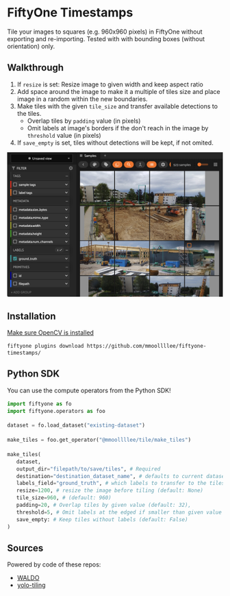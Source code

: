 # FiftyOne Timestamps

Tile your images to squares (e.g. 960x960 pixels) in FiftyOne without exporting and re-importing.
Tested with with bounding boxes (without orientation) only.

## Walkthrough
1. If `resize` is set: Resize image to given width and keep aspect ratio
2. Add space around the image to make it a multiple of tiles size and place image in a random within the new boundaries.
3. Make tiles with the given `tile_size` and transfer available detections to the tiles.
   - Overlap tiles by `padding` value (in pixels)
   - Omit labels at image's borders if the don't reach in the image by `threshold` value (in pixels)
4. If `save_empty` is set, tiles without detections will be kept, if not omited.

<img src="screenshot.png">

## Installation
[Make sure OpenCV is installed](https://docs.opencv.org/4.x/da/df6/tutorial_py_table_of_contents_setup.html)
```shell
fiftyone plugins download https://github.com/mmoollllee/fiftyone-timestamps/
```

## Python SDK

You can use the compute operators from the Python SDK!

```python
import fiftyone as fo
import fiftyone.operators as foo

dataset = fo.load_dataset("existing-dataset")

make_tiles = foo.get_operator("@mmoollllee/tile/make_tiles")

make_tiles(
   dataset,
   output_dir="filepath/to/save/tiles", # Required
   destination="destination_dataset_name", # defaults to current dataset name with '_tiled' suffix
   labels_field="ground_truth", # which labels to transfer to the tiles (Default: ground_truth)
   resize=1200, # resize the image before tiling (default: None)
   tile_size=960, # (default: 960)
   padding=20, # Overlap tiles by given value (default: 32),
   threshold=5, # Omit labels at the edged if smaller than given value (default: 10),
   save_empty: # Keep tiles without labels (default: False)
)
```

## Sources
Powered by code of these repos:
- [WALDO](https://github.com/stephansturges/WALDO/blob/master/playground/run_local_network_on_images_onnxruntime.py#L54)
- [yolo-tiling](https://github.com/slanj/yolo-tiling/blob/main/tile_yolo.py)
